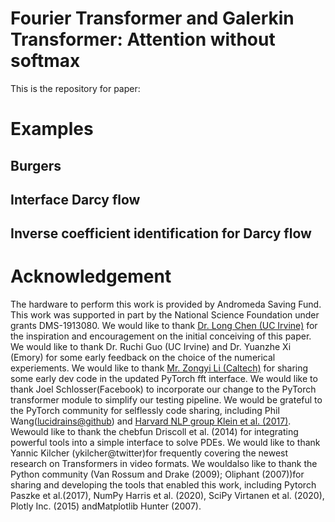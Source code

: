 # Fourier Transformer and Galerkin Transformer: Attention without softmax
This is the repository for paper:

# Examples

## Burgers

## Interface Darcy flow

## Inverse coefficient identification for Darcy flow

# Acknowledgement
The hardware to perform this work is provided by Andromeda Saving Fund. This work was supported in part by the National Science Foundation under grants DMS-1913080. We would like to thank [Dr. Long Chen (UC Irvine)](github.com/lyc102) for the inspiration and encouragement on the initial conceiving of this paper. We would like to thank Dr. Ruchi Guo (UC Irvine) and Dr. Yuanzhe Xi (Emory) for some early feedback on the choice of the numerical experiements. We would like to thank [Mr. Zongyi Li (Caltech)](https://github.com/zongyi-li) for sharing some early dev code in the updated PyTorch fft interface.  We would like to thank Joel Schlosser(Facebook) to incorporate our change to the PyTorch transformer module to simplify our testing pipeline.  We would be grateful to the PyTorch community for selflessly code sharing, including Phil Wang([lucidrains@github](https://github.com/lucidrains)) and [Harvard NLP group Klein et al. (2017)](https://nlp.seas.harvard.edu/2018/04/03/attention.html).  Wewould like to thank the chebfun Driscoll et al. (2014) for integrating powerful tools into a simple interface to solve PDEs. We would like to thank Yannic Kilcher (ykilcher@twitter)for frequently covering the newest research on Transformers in video formats.  We wouldalso like to thank the Python community (Van Rossum and Drake (2009); Oliphant (2007))for sharing and developing the tools that enabled this work, including Pytorch Paszke et al.(2017),  NumPy Harris et al. (2020),  SciPy Virtanen et al. (2020),  Plotly Inc. (2015) andMatplotlib Hunter (2007).
